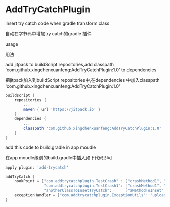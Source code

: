 # AddTryCatchPlugin


insert try catch code when gradle transform class

自动在字节码中增加try catch的gradle 插件

usage

用法

add jitpack to buildScript repositories,add classpath 'com.github.xingchenxuanfeng:AddTryCatchPlugin:1.0' to dependencies

把jitpack加入到buildScript repositories中,在dependencies 中加入classpath 'com.github.xingchenxuanfeng:AddTryCatchPlugin:1.0'

```build.gradle
buildscript {
    repositories {
        ...
        maven { url 'https://jitpack.io' }
    }
    dependencies {
        ...
        classpath 'com.github.xingchenxuanfeng:AddTryCatchPlugin:1.0'
    }
}
```

add this code to build.gradle in app moudle

在app moudle级别的build.gradle中插入如下代码即可


```build.gradle
apply plugin: 'add-trycatch'

addTryCatch {
    hookPoint = ["com.addtrycatchplugin.TestCrash" : ["crashMethod1", "crashMethod2"],
                 "com.addtrycatchplugin.TestCrash1": ["crashMethod1", "crashMethod2"],
                 "anotherClassToInsetTryCatch":      ["aMethodToInset", "aMethodToInset"]]
    exceptionHandler = ["com.addtrycatchplugin.ExceptionUtils": "uploadCatchedException"]
}
```
